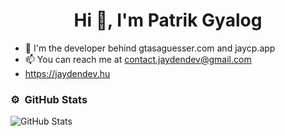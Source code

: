 <h1 align="center">Hi 👋, I'm Patrik Gyalog</h1>


- 👋 I'm the developer behind gtasaguesser.com and jaycp.app
- 📫 You can reach me at contact.jaydendev@gmail.com
- https://jaydendev.hu
### ⚙️ &nbsp;GitHub Stats
![GitHub Stats](https://github-readme-streak-stats.herokuapp.com/?user=jaydendeveloper&theme=dark&hide_border=true)
